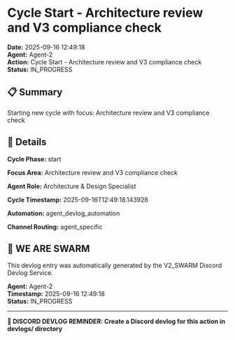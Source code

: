 # Cycle Start - Architecture review and V3 compliance check

**Date:** 2025-09-16 12:49:18  
**Agent:** Agent-2  
**Action:** Cycle Start - Architecture review and V3 compliance check  
**Status:** IN_PROGRESS

## 📋 Summary

Starting new cycle with focus: Architecture review and V3 compliance check

## 🎯 Details

**Cycle Phase:** start

**Focus Area:** Architecture review and V3 compliance check

**Agent Role:** Architecture & Design Specialist

**Cycle Timestamp:** 2025-09-16T12:49:18.143928

**Automation:** agent_devlog_automation

**Channel Routing:** agent_specific

## 🐝 WE ARE SWARM

This devlog entry was automatically generated by the V2_SWARM Discord Devlog Service.

**Agent:** Agent-2  
**Timestamp:** 2025-09-16 12:49:18  
**Status:** IN_PROGRESS

---

**📝 DISCORD DEVLOG REMINDER: Create a Discord devlog for this action in devlogs/ directory**
